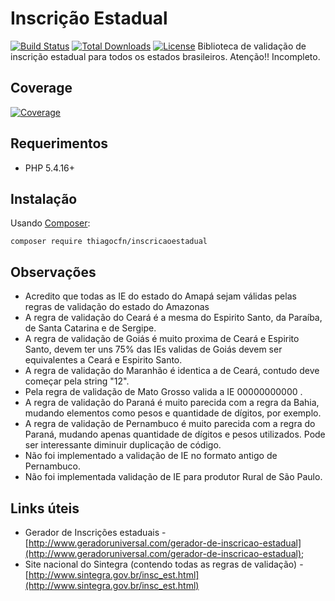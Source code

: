 # Inscrição Estadual


[![Build Status](https://travis-ci.org/Thiagocfn/InscricaoEstadual.svg?branch=master)](https://travis-ci.org/Thiagocfn/InscricaoEstadual)
[![Total Downloads](https://img.shields.io/packagist/dt/thiagocfn/InscricaoEstadual.svg?style=flat-square)](https://packagist.org/packages/Thiagocfn/InscricaoEstadual)
[![License](https://img.shields.io/badge/license-MIT-blue.svg?style=flat-square)](https://packagist.org/packages/thiagocfn/InscricaoEstadual)
Biblioteca de validação de inscrição estadual para todos os estados brasileiros.
Atenção!! Incompleto.

## Coverage
[![Coverage](https://codecov.io/gh/Thiagocfn/InscricaoEstadual/branch/master/graphs/sunburst.svg)](https://codecov.io/gh/Thiagocfn/InscricaoEstadual/branch/master)


## Requerimentos

* PHP 5.4.16+

## Instalação

Usando [Composer](http://getcomposer.org):

```
composer require thiagocfn/inscricaoestadual
```
## Observações

* Acredito que todas as IE do estado do Amapá sejam válidas pelas regras de validação 
do estado do Amazonas
* A regra de validação do Ceará é a mesma do Espirito Santo, da Paraíba, de Santa Catarina e de Sergipe.
* A regra de validação de Goiás é muito proxima de Ceará e Espirito Santo, devem ter uns 75% das IEs validas de Goiás devem ser equivalentes a Ceará e Espirito Santo.
* A regra de validação do Maranhão é identica a de Ceará, contudo deve começar pela string "12".
* Pela regra de validação de Mato Grosso valida a IE 00000000000 .
* A regra de validação do Paraná é muito parecida com a regra da Bahia, mudando elementos como pesos e quantidade de dígitos, por exemplo.
* A regra de validação de Pernambuco é muito parecida com a regra do Paraná, mudando apenas quantidade de dígitos e pesos utilizados. Pode ser interessante diminuir duplicação de código.
* Não foi implementado a validação de IE no formato antigo de Pernambuco.
* Não foi implementada validação de IE para produtor Rural de São Paulo.

## Links úteis
* Gerador de Inscrições estaduais - [http://www.geradoruniversal.com/gerador-de-inscricao-estadual](http://www.geradoruniversal.com/gerador-de-inscricao-estadual);
* Site nacional do Sintegra (contendo todas as regras de validação) - [http://www.sintegra.gov.br/insc_est.html](http://www.sintegra.gov.br/insc_est.html)
